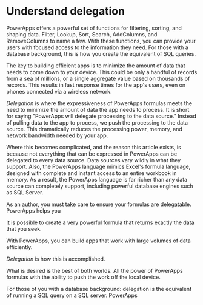 <properties
	pageTitle="Understand delegation | Microsoft PowerApps"
	description="Use delegation to process large data sets efficiently."
	services=""
	suite="powerapps"
	documentationCenter="na"
	authors="gregli-msft"
	manager="anneta"
	editor=""
	tags=""/>

<tags
   ms.service="powerapps"
   ms.devlang="na"
   ms.topic="article"
   ms.tgt_pltfrm="na"
   ms.workload="na"
   ms.date="10/25/2016"
   ms.author="gregli"/>

# Understand delegation #

PowerApps offers a powerful set of functions for filtering, sorting, and shaping data.  Filter, Lookup, Sort, Search, AddColumns, and RemoveColumns to name a few.  With these functions, you can provide your users with focused access to the information they need.  For those with a database background, this is how you create the equivalent of SQL queries.  

The key to building efficient apps is to minimize the amount of data that needs to come down to your device.  This could be only a handful of records from a sea of millions, or a single aggregate value based on thousands of records.  This results in fast response times for the app's users, even on phones connected via a wireless network.

*Delegation* is where the expressiveness of PowerApps formulas meets the need to minimize the amount of data the app needs to process.  It is short for saying "PowerApps will delegate processing to the data source."  Instead of pulling data to the app to process, we push the processing to the data source.  This dramatically reduces the processing power, memory, and network bandwidth needed by your app.

Where this becomes complicated, and the reason this article exists, is because not everything that can be expressed in PowerApps can be delegated to every data source.  Data sources vary wildly in what they support.  Also, the PowerApps language mimics Excel's formula language, designed with complete and instant access to an entire workbook in memory.  As a result, the PowerApps language is far richer than any data source can completely support, including powerful database engines such as SQL Server.  

As an author, you must take care to ensure your formulas are delegatable.  PowerApps helps you        

It is possible to create a very powerful formula that returns exactly the data that you seek.   

With PowerApps, you can build apps that work with large volumes of data efficiently.  

*Delegation* is how this is accomplished.  


What is desired is the best of both worlds.  All the power of PowerApps formulas with the ability to push the work off the local device.  

For those of you with a database background: delegation is the equivalent of running a SQL query on a SQL server.  PowerApps 

